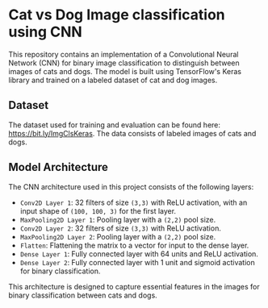 # Cat vs Dog Image classification using CNN
This repository contains an implementation of a Convolutional Neural Network (CNN) for binary image classification to distinguish between images of cats and dogs. The model is built using TensorFlow's Keras library and trained on a labeled dataset of cat and dog images.

## Dataset
The dataset used for training and evaluation can be found here: https://bit.ly/ImgClsKeras. The data consists of labeled images of cats and dogs.

## Model Architecture

The CNN architecture used in this project consists of the following layers:

- `Conv2D Layer 1`: 32 filters of size `(3,3)` with ReLU activation, with an input shape of `(100, 100, 3)` for the first layer.
- `MaxPooling2D Layer 1`: Pooling layer with a `(2,2)` pool size.
- `Conv2D Layer 2`: 32 filters of size `(3,3)` with ReLU activation.
- `MaxPooling2D Layer 2`: Pooling layer with a `(2,2)` pool size.
- `Flatten`: Flattening the matrix to a vector for input to the dense layer.
- `Dense Layer 1`: Fully connected layer with 64 units and ReLU activation.
- `Dense Layer 2`: Fully connected layer with 1 unit and sigmoid activation for binary classification.

This architecture is designed to capture essential features in the images for binary classification between cats and dogs.
